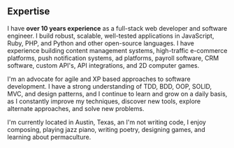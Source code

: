 ## Expertise ##

I have **over 10 years experience** as a full-stack web developer and software engineer. I build robust, scalable, well-tested applications in JavaScript, Ruby, PHP, and Python and other open-source languages. I have experience building content management systems, high-traffic e-commerce platforms, push notification systems, ad platforms, payroll software, CRM software, custom API's, API integrations, and 2D computer games. 

I'm an advocate for agile and XP based approaches to software
development. I have a strong understanding of TDD, BDD, OOP, SOLID, MVC, and design patterns, and I continue to learn and grow on a daily basis, as I constantly improve my techniques, discover new tools, explore alternate approaches, and solve new problems.

I'm currently located in Austin, Texas, an I'm not writing code, I enjoy composing, playing jazz piano, writing poetry, designing games, and learning about permaculture.